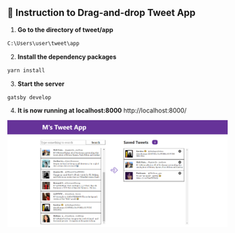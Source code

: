 ## 🚀 Instruction to Drag-and-drop Tweet App

1.  **Go to the directory of tweet/app**
```bash
C:\Users\user\tweet\app
```

2. **Install the dependency packages**
```bash
yarn install
```

3. **Start the server**
```bash
gatsby develop
```

4. **It is now running at localhost:8000**
http://localhost:8000/


![Alt Text](https://github.com/img31415/tweet/blob/master/TweetApp.PNG)
